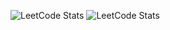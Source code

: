 ![LeetCode Stats](http://github-profile-summary-cards.vercel.app/api/cards/profile-details?username=saho-north&theme=radical)
![LeetCode Stats](https://leetcard.jacoblin.cool/saho-north?theme=unicorn&font=ABeeZee)
